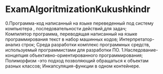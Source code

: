 # ExamAlgoritmizationKukushkindr
0.Программа-код написанный на  языке переведенный под систему компьютера , последовательности действий,для задач; Компилятор программа, переводящая написанный на языке программирования текст в набор машинных кодов; Интерпретатор-анализ строк; Среда разработки комплекс программных средств, используемый программистами для разработки ПО.
1.Наследование-концепция объективно-ориентированного программирования; Полиморфизм -это подход позволяющий обращаться к объектам разных классов; Инкапсуляция-функции в одном контейнере.
